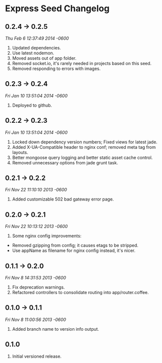 # Express Seed Changelog

## 0.2.4 -> 0.2.5
*Thu Feb 6 12:37:49 2014 -0600*

1. Updated dependencies.
1. Use latest nodemon.
1. Moved assets out of app folder.
1. Removed socket.io, it's rarely needed in projects based on this seed.
1. Removed responding to errors with images.

## 0.2.3 -> 0.2.4
*Fri Jan 10 13:51:04 2014 -0600*

1. Deployed to github.

## 0.2.2 -> 0.2.3
*Fri Jan 10 13:51:04 2014 -0600*

1. Locked down dependency version numbers; Fixed views for latest jade.
1. Added X-UA-Compatible header to nginx conf; removed meta tag from layouts.
1. Better mongoose query logging and better static asset cache control.
1. Removed unnecessary options from jade grunt task.

## 0.2.1 -> 0.2.2
*Fri Nov 22 11:10:10 2013 -0600*

1. Added customizable 502 bad gateway error page.

## 0.2.0 -> 0.2.1
*Fri Nov 22 10:13:12 2013 -0600*

1. Some nginx config improvements:
  * Removed gzipping from config; it causes etags to be stripped.
  * Use appName as filename for nginx config instead, it's nicer.

## 0.1.1 -> 0.2.0
*Fri Nov 8 14:31:53 2013 -0600*

1. Fix deprecation warnings.
1. Refactored controllers to consolidate routing into app/router.coffee.

## 0.1.0 -> 0.1.1
*Fri Nov 8 11:00:56 2013 -0600*

1. Added branch name to version info output.

## 0.1.0

1. Initial versioned release.
